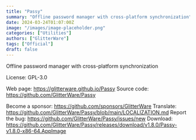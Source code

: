 ```yaml
---
title: "Passy"
summary: "Offline password manager with cross-platform synchronization"
date: 2024-03-24T01:07:00Z
image: "/images/image-placeholder.png"
categories: ["Utilities"]
authors: ["GlitterWare"]
tags: ["Official"]
draft: false
---
```


Offline password manager with cross-platform synchronization

License: GPL-3.0

Web page: <https://glitterware.github.io/Passy>
Source code: <https://github.com/GlitterWare/Passy>

Become a sponsor: <https://github.com/sponsors/GlitterWare>
Translate: <https://github.com/GlitterWare/Passy/blob/main/LOCALIZATION.md>
Report the bug: <https://github.com/GlitterWare/Passy/issues/new>
Download: <https://github.com/GlitterWare/Passy/releases/download/v1.8.0/Passy-v1.8.0-x86-64.AppImage>

